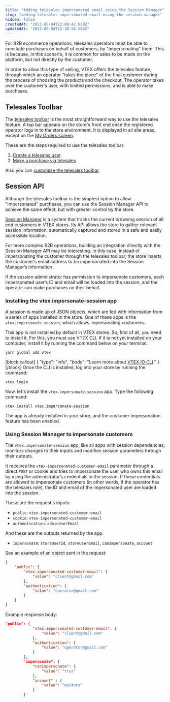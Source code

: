 ```yaml
---
title: "Adding telesales impersonated email using the Session Manager"
slug: "adding-telesales-impersonated-email-using-the-session-manager"
hidden: false
createdAt: "2022-08-04T22:00:42.668Z"
updatedAt: "2022-08-04T22:30:28.283Z"
---
```

For B2B ecommerce operations, telesales operators must be able to conclude purchases on behalf of customers, by "impersonating" them. This is because, in this scenario, it is common for sales to be made on the platform, but not directly by the customer.

In order to allow this type of selling, VTEX offers the telesales feature, through which an operator "takes the place" of the final customer during the process of choosing the products and the checkout. The operator takes over the customer's user, with limited permissions, and is able to make purchases.

## Telesales Toolbar 

The [telesales toolbar](https://help.vtex.com/en/tutorial/telesales-toolbar--tutorials_5500) is the most straightforward way to use the telesales feature. A top bar appears on the store's front end once the registered operator logs in to the store environment. It is displayed in all site areas, except on the [My Orders screen](https://help.vtex.com/en/tutorial/how-my-account-works--2BQ3GiqhqGJTXsWVuio3Xh#orders).

These are the steps required to use the telesales toolbar:
1. [Create a telesales user](https://help.vtex.com/tutorial/como-criar-um-usuario-de-televendas--frequentlyAskedQuestions_4227).
2. [Make a purchase via telesales](https://help.vtex.com/tutorial/comprar-em-nome-do-cliente-pelo-televendas--4gsnClNy1iUCkSK6y0GI2O).

Also you can [customize the telesales toolbar](https://help.vtex.com/tutorial/usando-e-customizando-toolbar-de-televendas--tutorials_5500).

## Session API 

Although the telesales toolbar is the simplest option to allow "impersonated" purchases, you can use the Session Manager API to achieve the same effect, but with greater control by the store.

[Session Manager](https://developers.vtex.com/vtex-rest-api/docs/session-manager) is a system that tracks the current browsing session of all end customers in VTEX stores. Its API allows the store to gather relevant session information, automatically captured and stored in a safe and easily accessible location.

For more complex B2B operations, building an integration directly with the Session Manager API may be interesting. In this case, instead of impersonating the customer through the telesales toolbar, the store inserts the customer's email address to be impersonated into the Session Manager’s information. 

If the session administrator has permission to impersonate customers, each impersonated user’s ID and email will be loaded into the session, and the operator can make purchases on their behalf.

### Installing the vtex.impersonate-session app 

A session is made up of JSON objects, which are fed with information from a series of apps installed in the store. One of these apps is the `vtex.impersonate-session`, which allows impersonating customers.

This app is not installed by default in VTEX stores. So, first of all, you need to install it. For this, you must use VTEX CLI. If it is not yet installed on your computer, install it by running the command below on your terminal:

```
yarn global add vtex
```
[block:callout]
{
  "type": "info",
  "body": "Learn more about [VTEX IO CLI](https://developers.vtex.com/docs/guides/vtex-io-documentation-vtex-io-cli-installation-and-command-reference)."
}
[/block]
Once the CLI is installed, log into your store by running the command:
```
vtex login
```

Now, let's install the `vtex.impersonate-session` app. Type the following command:
```
vtex install vtex.impersonate-session
```

The app is already installed in your store, and the customer impersonation feature has been enabled.

### Using Session Manager to impersonate customers

The `vtex.impersonate-session` app, like all apps with session dependencies, monitors changes to their inputs and modifies session parameters through their outputs.

It receives the `vtex-impersonated-customer-email` parameter through a direct `POST` or cookie and tries to impersonate the user who owns this email by using the administrator’s credentials in the session. If these credentials are allowed to impersonate customers (in other words, if the operator has the telesales role), the ID and email of the impersonated user are loaded into the session.

These are the request's inputs:
- `public`: `vtex-impersonated-customer-email`
- `cookie`: `vtex-impersonated-customer-email`
- `authentication`: `adminUserEmail`

And these are the outputs returned by the app:

- `impersonate`: `storeUserId`, `storeUserEmail`, `canImpersonate`, `account`

See an example of an object sent in the request:
```json
{
    "public": {
        "vtex-impersonated-customer-email": {
            "value": "client@gmail.com"
        },
        "authentication": {
            "value": "operator@gmail.com"
        }
    }
}
```

Example response body:
```json
"public": {
            "vtex-impersonated-customer-email": {
                "value": "client@gmail.com"
            },
            "authentication": {
                "value": "operator@gmail.com"
            }
        },
        "impersonate": {
            "canImpersonate": {
                "value": "true"
            },
            "account" : {
                "value": "myStore"
            }
        }
```